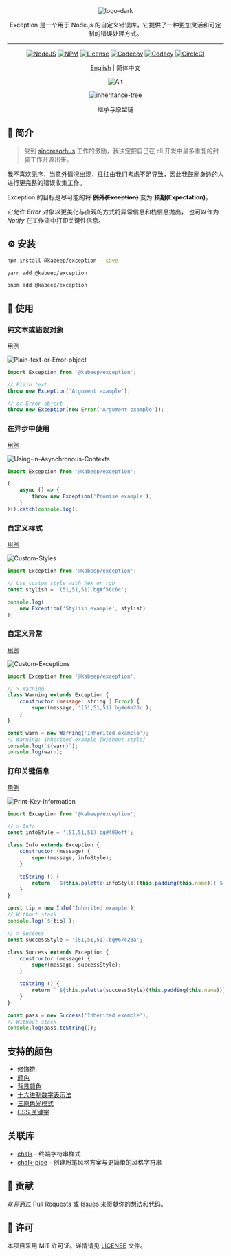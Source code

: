 <div align="center">

<img src="docs/images/logo-dark.png" alt="logo-dark">

Exception 是一个用于 Node.js 的自定义错误库，它提供了一种更加灵活和可定制的错误处理方式。

---

[![NodeJS](https://img.shields.io/node/v/%40kabeep%2Fexception?color=lightseagreen)](https://nodejs.org/docs/latest/api/)
[![NPM](https://img.shields.io/npm/v/@kabeep/exception.svg?color=cornflowerblue)](https://www.npmjs.com/package/@kabeep/exception)
[![License](https://img.shields.io/github/license/kabeep/exception?color=slateblue)](LICENSE)
[![Codecov](https://img.shields.io/codecov/c/github/kabeep/exception?logo=codecov&color=mediumvioletred)](https://codecov.io/gh/kabeep/exception)
[![Codacy](https://img.shields.io/codacy/grade/ec3b39338b4648de99fc51366e5bcdaa?logo=codacy&logoColor=dodgerblue&color=dodgerblue)](https://app.codacy.com/gh/kabeep/exception/dashboard)
[![CircleCI](https://dl.circleci.com/status-badge/img/circleci/Qh23T2Zgw4Fy4V8uvKaymp/JeKeBwNTskLytiuiJPdQ2R/tree/master.svg?style=shield)](https://dl.circleci.com/status-badge/redirect/circleci/Qh23T2Zgw4Fy4V8uvKaymp/JeKeBwNTskLytiuiJPdQ2R/tree/master)

[English](README.md) | 简体中文

![Alt](https://repobeats.axiom.co/api/embed/92224457b32c02414aa34c21a923f17f95019cd4.svg "Repobeats analytics image")

<img src="docs/images/Inheritance-and-prototype-chain.png" alt="inheritance-tree">

继承与原型链

</div>

## 📖 简介

> 受到 [sindresorhus](https://github.com/sindresorhus) 工作的激励，我决定把自己在 cli 开发中最多重复的封装工作开源出来。

我不喜欢无序，当意外情况出现，往往由我们考虑不足导致，因此我鼓励身边的人进行更完整的错误收集工作。

Exception 的目标是尽可能的将 ~~**例外(Exception)**~~ 变为 **预期(Expectation)**。

它允许 _Error_ 对象以更美化与直观的方式将异常信息和栈信息抛出，
也可以作为 _Notify_ 在工作流中打印关键性信息。

## ⚙️ 安装

```bash
npm install @kabeep/exception --save
```

```bash
yarn add @kabeep/exception
```

```bash
pnpm add @kabeep/exception
```

## 🚀 使用

### 纯文本或错误对象

[用例](example/default.ts)

![Plain-text-or-Error-object](docs/images/Plain-text-or-Error-object.png)

```javascript
import Exception from '@kabeep/exception';

// Plain text
throw new Exception('Argument example');

// or Error object
throw new Exception(new Error('Argument example'));
```

### 在异步中使用

[用例](example/promise.ts)

![Using-in-Asynchronous-Contexts](docs/images/Using-in-Asynchronous-Contexts.png)

```javascript
import Exception from '@kabeep/exception';

(
    async () => {
        throw new Exception('Promise example');
    }
)().catch(console.log);
```

### 自定义样式

[用例](example/stylish.ts)

![Custom-Styles](docs/images/Custom-Styles.png)

```javascript
import Exception from '@kabeep/exception';

// Use custom style with hex or rgb
const stylish = '(51,51,51).bg#f56c6c';

console.log(
    new Exception('Stylish example', stylish)
);
```

### 自定义异常

[用例](example/extends.ts)

![Custom-Exceptions](docs/images/Custom-Exceptions.png)

```javascript
import Exception from '@kabeep/exception';

// > Warning
class Warning extends Exception {
    constructor (message: string | Error) {
        super(message, '(51,51,51).bg#e6a23c');
    }
}

const warn = new Warning('Inherited example');
// Warning: Inherited example [Without style]
console.log(`${warn}`);
console.log(warn);
```

### 打印关键信息

[用例](example/extends.ts)

![Print-Key-Information](docs/images/Print-Key-Information.png)

```javascript
import Exception from '@kabeep/exception';

// > Info
const infoStyle = '(51,51,51).bg#409eff';

class Info extends Exception {
    constructor (message) {
        super(message, infoStyle);
    }

    toString () {
        return ` ${this.palette(infoStyle)(this.padding(this.name))} ${this.message}`;
    }
}

const tip = new Info('Inherited example');
// Without stack
console.log(`${tip}`);

// > Success
const successStyle = '(51,51,51).bg#67c23a';

class Success extends Exception {
    constructor (message) {
        super(message, successStyle);
    }

    toString () {
        return ` ${this.palette(successStyle)(this.padding(this.name))} ${this.message}`;
    }
}

const pass = new Success('Inherited example');
// Without stack
console.log(pass.toString());
```

## 支持的颜色

- [修饰符](https://github.com/chalk/chalk#modifiers)
- [颜色](https://github.com/chalk/chalk#colors)
- [背景颜色](https://github.com/chalk/chalk#background-colors)
- [十六进制数字表示法](https://en.wikipedia.org/wiki/Web_colors#Hex_triplet)
- [三原色光模式](https://en.wikipedia.org/wiki/RGB_color_model)
- [CSS 关键字](https://www.w3.org/wiki/CSS/Properties/color/keywords)

## 关联库

- [chalk](https://github.com/chalk/chalk) - 终端字符串样式
- [chalk-pipe](https://github.com/LitoMore/chalk-pipe) - 创建粉笔风格方案与更简单的风格字符串

## 🤝 贡献

欢迎通过 Pull Requests 或 [Issues](https://github.com/kabeep/exception/issues) 来贡献你的想法和代码。

## 📄 许可

本项目采用 MIT 许可证。详情请见 [LICENSE](LICENSE) 文件。